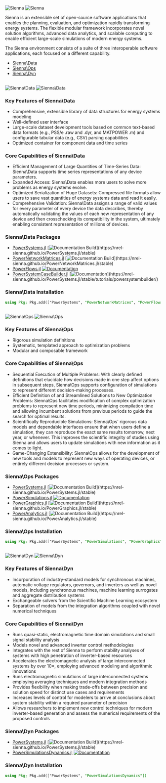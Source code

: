 # 
![Sienna](assets/Sienna-logo.png#gh-light-mode-only)
![Sienna](assets/Sienna-logo-rev.png#gh-dark-mode-only)

Sienna is an extensible set of open-source software applications that enables the planning, evaluation, and optimization rapidly transforming energy systems. The flexible modular framework incorporates novel solution algorithms, advanced data analytics, and scalable computing to enable efficient large-scale simulations of modern energy systems.

The Sienna environment consists of a suite of three interoperable software applications, each focused on a different capability.

- [Sienna\Data](#--1)
- [Sienna\Ops](#--2)
- [Sienna\Dyn](#--3)

## 
![Sienna\Data](./assets/Sienna-Data-logo.png#gh-light-mode-only)
![Sienna\Data](./assets/Sienna-Data-logo-rev.png#gh-dark-mode-only)

### Key Features of Sienna\Data

- Comprehensive, extensible library of data structures for energy systems modeling
- Well-defined user interface
- Large-scale dataset development tools based on common text-based data formats (e.g., PSS/e .raw and .dyr, and MATPOWER .m) and configurable tabular data (e.g., CSV)
parsing capabilities
- Optimized container for component data and time series

### Core Capabilities of Sienna\Data

- Efficient Management of Large Quantities of Time-Series Data: Sienna\Data supports time series representations of any device parameters.
- Expanded Access: Sienna\Data enables more users to solve more problems as energy systems evolve.
- Optimized Serialization of Huge Datasets: Compressed file formats allow users to save vast quantities of energy systems data and read it easily.
- Comprehensive Validation: Sienna\Data assigns a range of valid values for every parameter of every device the data describes, thereby automatically validating the values of each new representation of any device and then crosschecking its compatibility in the system, ultimately enabling consistent representation of millions of devices.

### Sienna\Data Packages

- [PowerSystems.jl](https://github.com/nrel-sienna/powersystems.jl) [![Documentation Build](https://github.com/NREL-Sienna/PowerSystems.jl/workflows/Documentation/badge.svg?)](https://nrel-sienna.github.io/PowerSystems.jl/stable)
- [PowerNetworkMatrices.jl](https://github.com/nrel-sienna/powernetworkmatrices.jl) [![Documentation Build](https://github.com/NREL-Sienna/PowerNetworkMatrices.jl/workflows/Documentation/badge.svg?)](https://nrel-sienna.github.io/PowerNetworkMatrices.jl/stable)
- [PowerFlows.jl](https://github.com/nrel-sienna/powerflows.jl) [![Documentation](https://github.com/NREL-Sienna/PowerFlows.jl/actions/workflows/docs.yml/badge.svg)](https://nrel-sienna.github.io/PowerFlows.jl/dev/)
- [PowerSystemCaseBuilder.jl](https://ghithub.com/nrel-sienna/powersystemcasebuilder.jl) [![Documentation](https://github.com/NREL-Sienna/PowerSystems.jl/workflows/Documentation/badge.svg?)](https://nrel-sienna.github.io/PowerSystems.jl/stable/tutorials/powersystembuilder/)

### Sienna\Data Installation

```julia
using Pkg; Pkg.add(["PowerSystems", "PowerNetworkMatrices", "PowerFlows", "PowerSystemCaseBuilder"])
```

## 
![Sienna\Ops](./assets/Sienna-Ops-logo.png#gh-light-mode-only)
![Sienna\Ops](./assets/Sienna-Ops-logo-rev.png#gh-dark-mode-only)

### Key Features of Sienna\Ops

- Rigorous simulation definitions
- Systematic, templated approach to optimization problems
- Modular and composable framework

### Core Capabilities of Sienna\Ops

- Sequential Execution of Multiple Problems: With clearly defined definitions that elucidate how decisions made in one step affect options in subsequent steps, Sienna\Ops supports configuration of simulations to represent different decision-making processes.
- Efficient Definition of and Streamlined Solutions to New Optimization Problems: Sienna\Ops facilitates modification of complex optimization problems to represent new time periods, minimizing compilation time and allowing incumbent solutions from previous periods to guide the search for optimal results.
- Scientifically Reproducible Simulations: Sienna\Ops' rigorous data models and dependable interfaces ensure that when users define a simulation, they can reproduce the exact same results tomorrow, next year, or whenever. This improves the scientific integrity of studies using Sienna and allows users to update simulations with new information as it comes to light.
- Game-Changing Extensibility: Sienna\Ops allows for the development of new tools and models to represent new ways of operating devices, or entirely different decision processes or system.

### Sienna\Ops Packages

- [PowerSystems.jl](https://github.com/nrel-sienna/powersystems.jl) [![Documentation Build](https://github.com/NREL-Sienna/PowerSystems.jl/workflows/Documentation/badge.svg?)](https://nrel-sienna.github.io/PowerSystems.jl/stable)
- [PowerSimulations.jl](https://github.com/nrel-sienna/powersimulations.jl) [![Documentation](https://github.com/NREL-Sienna/PowerSimulations.jl/workflows/Documentation/badge.svg)](https://nrel-sienna.github.io/PowerSimulations.jl/latest)
- [PowerGraphics.jl](https://github.com/nrel-sienna/powergraphics.jl) [![Documentation Build](https://github.com/NREL-Sienna/PowerGraphics.jl/workflows/Documentation/badge.svg?)](https://nrel-sienna.github.io/PowerGraphics.jl/stable)
- [PowerAnalytics.jl](https://github.com/nrel-sienna/poweranalytics.jl) [![Documentation Build](https://github.com/NREL-Sienna/PowerAnalytics.jl/workflows/Documentation/badge.svg?)](https://nrel-sienna.github.io/PowerAnalytics.jl/stable)

### Sienna\Ops Installation

```julia
using Pkg; Pkg.add(["PowerSystems", "PowerSimulations", "PowerGraphics", "PowerAnalytics"])
```

## 
![Sienna\Dyn](./assets/Sienna-Dyn-logo.png#gh-light-mode-only)
![Sienna\Dyn](./assets/Sienna-Dyn-logo-rev.png#gh-dark-mode-only)

### Key Features of Sienna\Dyn

- Incorporation of industry-standard models for synchronous machines, automatic voltage regulators, governors, and inverters as well as novel models, including synchronous machines, machine learning surrogates and aggregate distribution systems
- Exchangeable solvers from the Scientific Machine Learning ecosystem
- Separation of models from the integration algorithms coupled with novel numerical techniques

### Core Capabilities of Sienna\Dyn

- Runs quasi-static, electromagnetic time domain simulations and small signal stability analysis
- Models novel and advanced inverter control methodologies
- Integrates with the rest of Sienna to perform stability analyses of systems with high penetration of inverter-based resources
- Accelerates the electromagnetic analysis of large interconnected systems by over 10×, employing advanced modeling and algorithmic innovations
- Runs electromagnetic simulations of large interconnected systems employing averaging techniques and modern integration methods
- Provides flexibility when making trade-offs between precision and solution speed for distinct use cases and requirements
- Increases levels of control for modelers to arrive at conclusions about system stability within a required parameter of precision
- Allows researchers to implement new control techniques for modern inverter-based generation and assess the numerical requirements of the proposed controls

### Sienna\Dyn Packages

- [PowerSystems.jl](https://github.com/nrel-sienna/powersystems.jl) [![Documentation Build](https://github.com/NREL-Sienna/PowerSystems.jl/workflows/Documentation/badge.svg?)](https://nrel-sienna.github.io/PowerSystems.jl/stable)
- [PowerSimulationsDynamics.jl](https://github.com/nrel-sienna/powersimulationsdynamics.jl) [![Documentation](https://github.com/NREL-Sienna/PowerSimulationsDynamics.jl/workflows/Documentation/badge.svg)](https://nrel-sienna.github.io/PowerSimulationsDynamics.jl/stable)

### Sienna\Dyn Installation

```julia
using Pkg; Pkg.add(["PowerSystems", "PowerSimulationsDynamics"])
```
